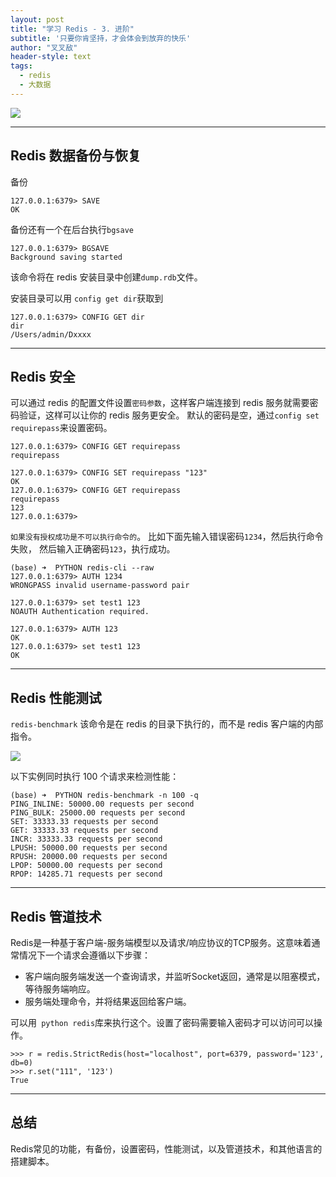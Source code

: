 ```yaml
---
layout: post
title: "学习 Redis - 3. 进阶"
subtitle: '只要你肯坚持，才会体会到放弃的快乐'
author: "叉叉敌"
header-style: text
tags:
  - redis
  - 大数据
---
```


![](https://gitee.com/chasays/mdPic/raw/master/uPic/LFKvwa.jpg)


----

## Redis 数据备份与恢复

备份
```
127.0.0.1:6379> SAVE
OK
```

备份还有一个在后台执行`bgsave`

```
127.0.0.1:6379> BGSAVE
Background saving started
```

该命令将在 redis 安装目录中创建`dump.rdb`文件。

安装目录可以用 `config get dir`获取到

```
127.0.0.1:6379> CONFIG GET dir
dir
/Users/admin/Dxxxx
```



-----

## Redis 安全
可以通过 redis 的配置文件设置`密码参数`，这样客户端连接到 redis 服务就需要密码验证，这样可以让你的 redis 服务更安全。
默认的密码是空，通过`config set requirepass`来设置密码。

```
127.0.0.1:6379> CONFIG GET requirepass
requirepass

127.0.0.1:6379> CONFIG SET requirepass "123"
OK
127.0.0.1:6379> CONFIG GET requirepass
requirepass
123
127.0.0.1:6379>
```

`如果没有授权成功是不可以执行命令的`。
比如下面先输入错误密码`1234`，然后执行命令失败， 然后输入正确密码`123`，执行成功。

```
(base) ➜  PYTHON redis-cli --raw
127.0.0.1:6379> AUTH 1234
WRONGPASS invalid username-password pair

127.0.0.1:6379> set test1 123
NOAUTH Authentication required.

127.0.0.1:6379> AUTH 123
OK
127.0.0.1:6379> set test1 123
OK
```

----
## Redis 性能测试

`redis-benchmark` 该命令是在 redis 的目录下执行的，而不是 redis 客户端的内部指令。

![](https://gitee.com/chasays/mdPic/raw/master/uPic/4FpRdc.png)

以下实例同时执行 100 个请求来检测性能：


```
(base) ➜  PYTHON redis-benchmark -n 100 -q
PING_INLINE: 50000.00 requests per second
PING_BULK: 25000.00 requests per second
SET: 33333.33 requests per second
GET: 33333.33 requests per second
INCR: 33333.33 requests per second
LPUSH: 50000.00 requests per second
RPUSH: 20000.00 requests per second
LPOP: 50000.00 requests per second
RPOP: 14285.71 requests per second
```

---

## Redis 管道技术

Redis是一种基于客户端-服务端模型以及请求/响应协议的TCP服务。这意味着通常情况下一个请求会遵循以下步骤：

- 客户端向服务端发送一个查询请求，并监听Socket返回，通常是以阻塞模式，等待服务端响应。
- 服务端处理命令，并将结果返回给客户端。


可以用` python redis`库来执行这个。设置了密码需要输入密码才可以访问可以操作。

```
>>> r = redis.StrictRedis(host="localhost", port=6379, password='123', db=0)
>>> r.set("111", '123')
True
```

---- 
## 总结

Redis常见的功能，有备份，设置密码，性能测试，以及管道技术，和其他语言的搭建脚本。